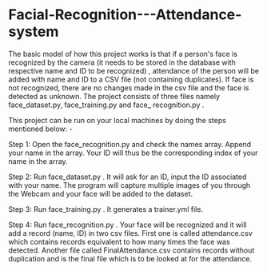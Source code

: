 # Facial-Recognition---Attendance-system

The basic model of how  this project works is that if a person's face is recognized by the camera (it needs to be stored in the database
with respective name and ID to be recognized) , attendance of the person will be added with name and ID to a CSV file (not containing
duplicates). If face is not recognized, there are no changes made in the csv file and the face is detected as unknown. The project 
consists of three files namely face_dataset.py, face_training.py and face_ recognition.py . 

This project can be run on your local machines by doing the steps mentioned below: -  


Step 1: Open the face_recognition.py and check the names array. Append your name in the array. Your ID will thus be the corresponding index
of your name in the array.  

Step 2: Run face_dataset.py . It will ask for an ID, input the ID associated with your name. The program will capture multiple images of you
through the Webcam and your face will be added to the dataset.  

Step 3: Run face_training.py . It generates a trainer.yml file.  

Step 4: Run face_recognition.py . Your face will be recognized and it will add a record (name, ID) in two csv files. First one is called
attendance.csv which contains records equivalent to how many times the face was detected. Another file called FinalAttendance.csv contains
records without duplication and is the final file which is to be looked at for the attendance.
